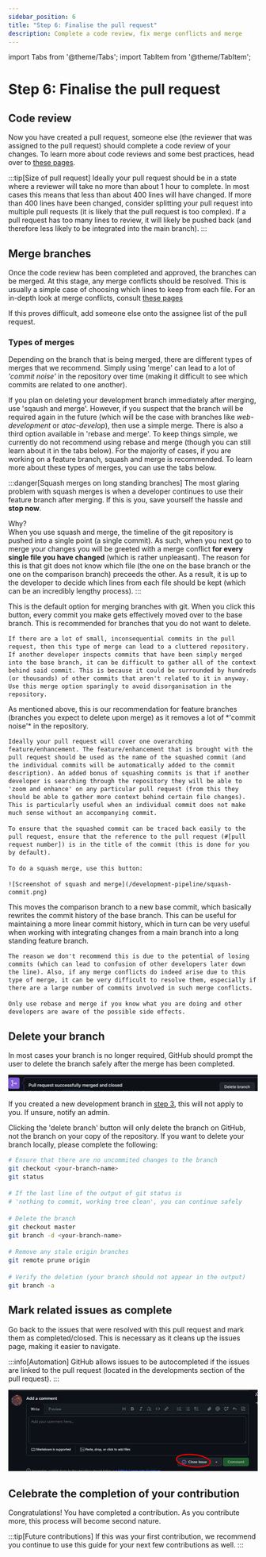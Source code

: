 ```yaml
---
sidebar_position: 6
title: "Step 6: Finalise the pull request"
description: Complete a code review, fix merge conflicts and merge
---
```


import Tabs from '@theme/Tabs';
import TabItem from '@theme/TabItem';

# Step 6: Finalise the pull request

## Code review

Now you have created a pull request, someone else (the reviewer that was assigned to the pull request) should complete a code review of your changes. To learn more about code reviews and some best practices, head over to [these pages](/category/introduction-to-code-reviews).

:::tip[Size of pull request]
Ideally your pull request should be in a state where a reviewer will take no more than about 1 hour to complete. In most cases this means that less than about 400 lines will have changed. If more than 400 lines have been changed, consider splitting your pull request into multiple pull requests (it is likely that the pull request is too complex). If a pull request has too many lines to review, it will likely be pushed back (and therefore less likely to be integrated into the main branch).
:::

## Merge branches

Once the code review has been completed and approved, the branches can be merged. At this stage, any merge conflicts should be resolved. This is usually a simple case of choosing which lines to keep from each file. For an in-depth look at merge conflicts, consult [these pages](/Developer-information/merge-conflicts.md)

If this proves difficult, add someone else onto the assignee list of the pull request.

### Types of merges

Depending on the branch that is being merged, there are different types of merges that we recommend. Simply using 'merge' can lead to a lot of *'commit noise'* in the repository over time (making it difficult to see which commits are related to one another). 

If you plan on deleting your development branch immediately after merging, use 'sqaush and merge'. However, if you suspect that the branch will be required again in the future (which will be the case with branches like *web-development* or *atac-develop*), then use a simple merge. There is also a third option available in 'rebase and merge'. To keep things simple, we currently do not recommend using rebase and merge (though you can still learn about it in the tabs below). For the majority of cases, if you are working on a feature branch, squash and merge is recommended. To learn more about these types of merges, you can use the tabs below.

:::danger[Squash merges on long standing branches]
The most glaring problem with squash merges is when a developer continues to use their feature branch after merging. If this is you, save yourself the hassle and **stop now**. 

Why?
\
When you use squash and merge, the timeline of the git repository is pushed into a single point (a single commit). As such, when you next go to merge your changes you will be greeted with a merge conflict **for every single file you have changed** (which is rather unpleasant). The reason for this is that git does not know which file (the one on the base branch or the one on the comparison branch) preceeds the other. As a result, it is up to the developer to decide which lines from each file should be kept (which can be an incredibly lengthy process).
:::

<Tabs>
  <TabItem value="Merge" label="Merge">
    This is the default option for merging branches with git. When you click this button, every commit you make gets effectively moved over to the base branch. This is recommended for branches that you do not want to delete. 
    
    If there are a lot of small, inconsequential commits in the pull request, then this type of merge can lead to a cluttered repository. If another developer inspects commits that have been simply merged into the base branch, it can be difficult to gather all of the context behind said commit. This is because it could be surrounded by hundreds (or thousands) of other commits that aren't related to it in anyway. 
    Use this merge option sparingly to avoid disorganisation in the repository.  
  </TabItem>
  <TabItem value="Squash" label="Squash and merge" default>
    As mentioned above, this is our recommendation for feature branches (branches you expect to delete upon merge) as it removes a lot of *'commit noise'* in the repository. 
    
    Ideally your pull request will cover one overarching feature/enhancement. The feature/enhancement that is brought with the pull request should be used as the name of the squashed commit (and the individual commits will be automatically added to the commit description). An added bonus of squashing commits is that if another developer is searching through the repository they will be able to 'zoom and enhance' on any particular pull request (from this they should be able to gather more context behind certain file changes). This is particularly useful when an individual commit does not make much sense without an accompanying commit. 
    
    To ensure that the squashed commit can be traced back easily to the pull request, ensure that the reference to the pull request (#[pull request number]) is in the title of the commit (this is done for you by default).

    To do a squash merge, use this button:

    ![Screenshot of squash and merge](/development-pipeline/squash-commit.png)
  </TabItem>
  <TabItem value="Rebase" label="Rebase and merge">
    This moves the comparison branch to a new base commit, which basically rewrites the commit history of the base branch. This can be useful for maintaining a more linear commit history, which in turn can be very useful when working with integrating changes from a main branch into a long standing feature branch.

    The reason we don't recommend this is due to the potential of losing commits (which can lead to confusion of other developers later down the line). Also, if any merge conflicts do indeed arise due to this type of merge, it can be very difficult to resolve them, especially if there are a large number of commits involved in such merge conflicts.
    
    Only use rebase and merge if you know what you are doing and other developers are aware of the possible side effects.
  </TabItem>
</Tabs>



## Delete your branch

In most cases your branch is no longer required, GitHub should prompt the user to delete the branch safely after the merge has been completed.

![Screenshot of delete branch button](/development-pipeline/delete-branch-button.png)

If you created a new development branch in [step 3](./Creating-new-branch.md), this will not apply to you. If unsure, notify an admin.

Clicking the 'delete branch' button will only delete the branch on GitHub, not the branch on your copy of the repository. If you want to delete your branch locally, please complete the following:

```bash
# Ensure that there are no uncommited changes to the branch
git checkout <your-branch-name>
git status

# If the last line of the output of git status is 
# 'nothing to commit, working tree clean', you can continue safely

# Delete the branch
git checkout master
git branch -d <your-branch-name>

# Remove any stale origin branches 
git remote prune origin

# Verify the deletion (your branch should not appear in the output)
git branch -a
```

## Mark related issues as complete

Go back to the issues that were resolved with this pull request and mark them as completed/closed. This is necessary as it cleans up the issues page, making it easier to navigate.

:::info[Automation]
GitHub allows issues to be autocompleted if the issues are linked to the pull request (located in the developments section of the pull request).
:::

![Screenshot of closing an issue](/development-pipeline/close-issue.png)

## Celebrate the completion of your contribution

Congratulations! You have completed a contribution. As you contribute more, this process will become second nature.

:::tip[Future contributions]
If this was your first contribution, we recommend you continue to use this guide for your next few contributions as well.
:::
